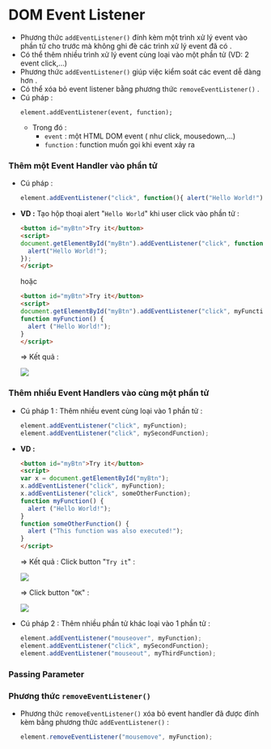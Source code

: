 # DOM Event Listener
- Phương thức `addEventListener()` đính kèm một trình xử lý event vào phần tử cho trước mà không ghi đè các trình xử lý event đã có .
- Có thể thêm nhiều trình xử lý event cùng loại vào một phần tử (VD: 2 event click,...)
- Phương thức `addEventListener()` giúp việc kiểm soát các event dễ dàng hơn .
- Có thể xóa bỏ event listener bằng phương thức `removeEventListener()` .
- Cú pháp :
    ```
    element.addEventListener(event, function);
    ```
    - Trong đó :
        - `event` : một HTML DOM event ( như click, mousedown,...)
        - `function` : function muốn gọi khi event xảy ra
### **Thêm một Event Handler vào phần tử**
- Cú pháp :
    ```js
    element.addEventListener("click", function(){ alert("Hello World!"); });
    ```
- **VD :** Tạo hộp thoại alert "`Hello World`" khi user click vào phần tử :
    ```html
    <button id="myBtn">Try it</button>
    <script>
    document.getElementById("myBtn").addEventListener("click", function() {
      alert("Hello World!");
    });
    </script>
    ```
    hoặc 
    ```html
    <button id="myBtn">Try it</button>
    <script>
    document.getElementById("myBtn").addEventListener("click", myFunction);
    function myFunction() {
      alert ("Hello World!");
    }
    </script>
    ```
    => Kết quả :

    <img src=https://i.imgur.com/vI8bIHa.png>

### **Thêm nhiều Event Handlers vào cùng một phần tử**
- Cú pháp 1 : Thêm nhiều event cùng loại vào 1 phần tử :
    ```js
    element.addEventListener("click", myFunction);
    element.addEventListener("click", mySecondFunction);
    ```
- **VD :**
    ```html
    <button id="myBtn">Try it</button>
    <script>
    var x = document.getElementById("myBtn");
    x.addEventListener("click", myFunction);
    x.addEventListener("click", someOtherFunction);
    function myFunction() {
      alert ("Hello World!");
    }
    function someOtherFunction() {
      alert ("This function was also executed!");
    }
    </script>
    ```
    => Kết quả : Click button "`Try it`" :

    <img src=https://i.imgur.com/yitoP8g.png>

    => Click button "`OK`" :

    <img src=https://i.imgur.com/ZXvNuEa.png>

- Cú pháp 2 : Thêm nhiều phần tử khác loại vào 1 phần tử :
    ```js
    element.addEventListener("mouseover", myFunction);
    element.addEventListener("click", mySecondFunction);
    element.addEventListener("mouseout", myThirdFunction);
    ```
### **Passing Parameter**
### **Phương thức `removeEventListener()`**
- Phương thức `removeEventListener()` xóa bỏ event handler đã được đính kèm bằng phương thức `addEventListener()` :
    ```js
    element.removeEventListener("mousemove", myFunction);
    ```
